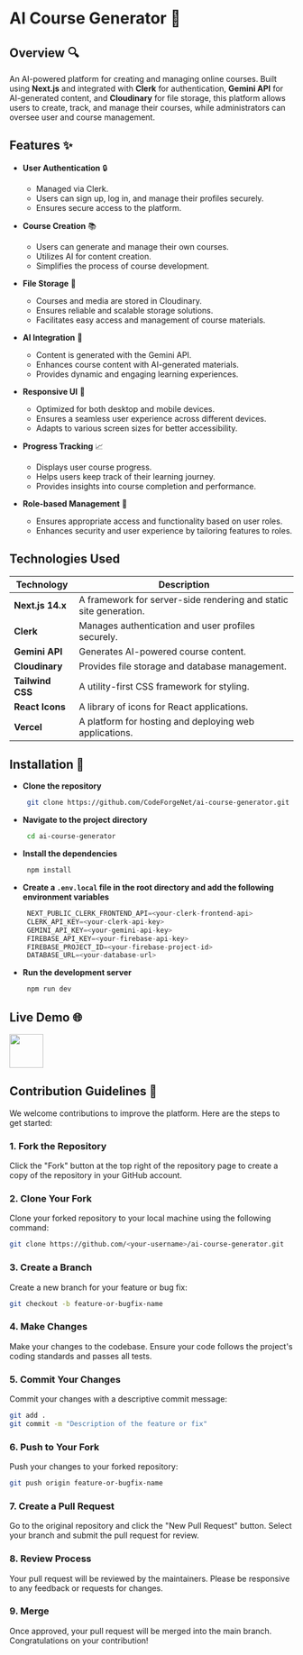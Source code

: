 # AI Course Generator :rocket:

## Overview :mag:

An AI-powered platform for creating and managing online courses. Built using **Next.js** and integrated with **Clerk** for authentication, **Gemini API** for AI-generated content, and **Cloudinary** for file storage, this platform allows users to create, track, and manage their courses, while administrators can oversee user and course management.

## Features :sparkles:

- **User Authentication** :lock:

  - Managed via Clerk.
  - Users can sign up, log in, and manage their profiles securely.
  - Ensures secure access to the platform.

- **Course Creation** :books:

  - Users can generate and manage their own courses.
  - Utilizes AI for content creation.
  - Simplifies the process of course development.

- **File Storage** :floppy_disk:

  - Courses and media are stored in Cloudinary.
  - Ensures reliable and scalable storage solutions.
  - Facilitates easy access and management of course materials.

- **AI Integration** :robot:

  - Content is generated with the Gemini API.
  - Enhances course content with AI-generated materials.
  - Provides dynamic and engaging learning experiences.

- **Responsive UI** :iphone:

  - Optimized for both desktop and mobile devices.
  - Ensures a seamless user experience across different devices.
  - Adapts to various screen sizes for better accessibility.

- **Progress Tracking** :chart_with_upwards_trend:

  - Displays user course progress.
  - Helps users keep track of their learning journey.
  - Provides insights into course completion and performance.

- **Role-based Management** :busts_in_silhouette:
  - Ensures appropriate access and functionality based on user roles.
  - Enhances security and user experience by tailoring features to roles.

## Technologies Used

| Technology       | Description                                                       |
| ---------------- | ----------------------------------------------------------------- |
| **Next.js 14.x** | A framework for server-side rendering and static site generation. |
| **Clerk**        | Manages authentication and user profiles securely.                |
| **Gemini API**   | Generates AI-powered course content.                              |
| **Cloudinary**   | Provides file storage and database management.                    |
| **Tailwind CSS** | A utility-first CSS framework for styling.                        |
| **React Icons**  | A library of icons for React applications.                        |
| **Vercel**       | A platform for hosting and deploying web applications.            |

## Installation :wrench:

- **Clone the repository**

  ```bash
   git clone https://github.com/CodeForgeNet/ai-course-generator.git
  ```

- **Navigate to the project directory**

  ```bash
   cd ai-course-generator
  ```

- **Install the dependencies**

  ```bash
   npm install
  ```

- **Create a `.env.local` file in the root directory and add the following environment variables**

  ```javascript
   NEXT_PUBLIC_CLERK_FRONTEND_API=<your-clerk-frontend-api>
   CLERK_API_KEY=<your-clerk-api-key>
   GEMINI_API_KEY=<your-gemini-api-key>
   FIREBASE_API_KEY=<your-firebase-api-key>
   FIREBASE_PROJECT_ID=<your-firebase-project-id>
   DATABASE_URL=<your-database-url>
  ```

- **Run the development server**

  ```bash
   npm run dev
  ```

## Live Demo :globe_with_meridians:

<a href="https://ai-course-generator-alpha.vercel.app/">
    <img height="60" src="https://cdn.jsdelivr.net/gh/devicons/devicon@latest/icons/chrome/chrome-original.svg" />
</a>

## Contribution Guidelines :raising_hand:

We welcome contributions to improve the platform. Here are the steps to get started:

### 1. Fork the Repository

Click the "Fork" button at the top right of the repository page to create a copy of the repository in your GitHub account.

### 2. Clone Your Fork

Clone your forked repository to your local machine using the following command:

```bash
git clone https://github.com/<your-username>/ai-course-generator.git
```

### 3. Create a Branch

Create a new branch for your feature or bug fix:

```bash
git checkout -b feature-or-bugfix-name
```

### 4. Make Changes

Make your changes to the codebase. Ensure your code follows the project's coding standards and passes all tests.

### 5. Commit Your Changes

Commit your changes with a descriptive commit message:

```bash
git add .
git commit -m "Description of the feature or fix"
```

### 6. Push to Your Fork

Push your changes to your forked repository:

```bash
git push origin feature-or-bugfix-name
```

### 7. Create a Pull Request

Go to the original repository and click the "New Pull Request" button. Select your branch and submit the pull request for review.

### 8. Review Process

Your pull request will be reviewed by the maintainers. Please be responsive to any feedback or requests for changes.

### 9. Merge

Once approved, your pull request will be merged into the main branch. Congratulations on your contribution!
